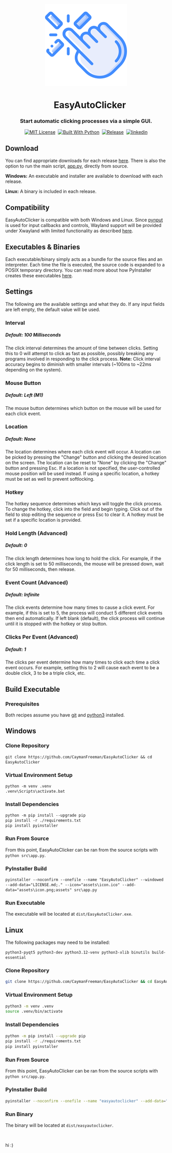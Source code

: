 <p align="center">
  <img src="assets/icon.png" width="256" height="256" alt="EasyAutoClicker Logo">
</p>

<div id="toc" align="center">
  <ul style="list-style: none;">
    <summary>
      <h1 align="center">
        EasyAutoClicker
      </h1>
    </summary>
  </ul>
</div>

<h3 align="center">
  Start automatic clicking processes via a simple GUI.
</h3>

<p align="center">
  <a href="https://github.com/CaymanFreeman/EasyAutoClicker/blob/main/LICENSE.md"><img alt="MIT License" src="https://img.shields.io/github/license/CaymanFreeman/EasyAutoClicker?style=flat&color=%23B20D35"></a>&nbsp;
  <a href="https://www.python.org/"><img alt="Built With Python" src="https://img.shields.io/badge/built_with-Python-brightgreen&style=flat"></a>&nbsp;
  <a href="https://github.com/CaymanFreeman/EasyAutoClicker/releases"><img alt="Release" src="https://img.shields.io/github/v/release/CaymanFreeman/EasyAutoClicker?include_prereleases&display_name=release&style=flat&color=%239d69c3"></a>&nbsp;
  <a href="https://www.linkedin.com/in/caymanfreeman/"><img alt="linkedin" src="https://img.shields.io/badge/linkedin-Connect_with_me-%230072b1?style=flat"></a>
</p>

## Download

You can find appropriate downloads for each release [here](https://github.com/CaymanFreeman/EasyAutoClicker/releases). There is also the option to run the main script, [app.py](https://github.com/CaymanFreeman/EasyAutoClicker/blob/main/src/app.py), directly from source.

**Windows:** An executable and installer are available to download with each release.

**Linux:** A binary is included in each release.

## Compatibility

EasyAutoClicker is compatible with both Windows and Linux. Since [pynput](https://pynput.readthedocs.io/en/latest/index.html) is used for input callbacks and controls, Wayland support will be provided under Xwayland with limited functionality as described [here](https://pynput.readthedocs.io/en/latest/limitations.html).

## Executables & Binaries

Each executable/binary simply acts as a bundle for the source files and an interpreter. Each time the file is executed, the source code is expanded to a POSIX temporary directory. You can read more about how PyInstaller creates these executables [here](https://pyinstaller.org/en/stable/operating-mode.html#how-the-one-file-program-works).

## Settings

The following are the available settings and what they do. If any input fields are left empty, the default value will be used.

### Interval

##### Default: 100 Milliseconds
The click interval determines the amount of time between clicks. Setting this to 0 will attempt to click as fast as possible, possibly breaking any programs involved in responding to the click process. **Note:** Click interval accuracy begins to diminish with smaller intervals (~100ms to ~22ms depending on the system).

### Mouse Button

##### Default: Left (M1)
The mouse button determines which button on the mouse will be used for each click event.

### Location

##### Default: None
The location determines where each click event will occur. A location can be picked by pressing the "Change" button and clicking the desired location on the screen. The location can be reset to "None" by clicking the "Change" button and pressing Esc. If a location is not specified, the user-controlled mouse position will be used instead. If using a specific location, a hotkey must be set as well to prevent softlocking.

### Hotkey

The hotkey sequence determines which keys will toggle the click process. To change the hotkey, click into the field and begin typing. Click out of the field to stop editing the sequence or press Esc to clear it. A hotkey must be set if a specific location is provided.

### Hold Length (Advanced)

##### Default: 0
The click length determines how long to hold the click. For example, if the click length is set to 50 milliseconds, the mouse will be pressed down, wait for 50 milliseconds, then release.

### Event Count (Advanced)

##### Default: Infinite
The click events determine how many times to cause a click event. For example, if this is set to 5, the process will conduct 5 different click events then end automatically. If left blank (default), the click process will continue until it is stopped with the hotkey or stop button.

### Clicks Per Event (Advanced)

##### Default: 1
The clicks per event determine how many times to click each time a click event occurs. For example, setting this to 2 will cause each event to be a double click, 3 to be a triple click, etc.

## Build Executable

### Prerequisites

Both recipes assume you have [git](https://git-scm.com/downloads) and [python3](https://www.python.org/downloads) installed.

## Windows

### Clone Repository
```batch
git clone https://github.com/CaymanFreeman/EasyAutoClicker && cd EasyAutoClicker
```

### Virtual Environment Setup
```batch
python -m venv .venv
.venv\Scripts\activate.bat
```

### Install Dependencies
```batch
python -m pip install --upgrade pip
pip install -r ./requirements.txt
pip install pyinstaller
```

### Run From Source

From this point, EasyAutoClicker can be ran from the source scripts with `python src\app.py`.

### PyInstaller Build
```batch
pyinstaller --noconfirm --onefile --name "EasyAutoClicker" --windowed --add-data="LICENSE.md;." --icon="assets\icon.ico" --add-data="assets\icon.png;assets" src\app.py
```

### Run Executable

The executable will be located at `dist/EasyAutoClicker.exe`.

## Linux

The following packages may need to be installed: 
```batch
python3-pyqt5 python3-dev python3.12-venv python3-xlib binutils build-essential
```

### Clone Repository
```bash
git clone https://github.com/CaymanFreeman/EasyAutoClicker && cd EasyAutoClicker
```

### Virtual Environment Setup
```bash
python3 -m venv .venv
source .venv/bin/activate
```

### Install Dependencies
```bash
python -m pip install --upgrade pip
pip install -r ./requirements.txt
pip install pyinstaller
```

### Run From Source

From this point, EasyAutoClicker can be ran from the source scripts with `python src/app.py`.

### PyInstaller Build
```bash
pyinstaller --noconfirm --onefile --name "easyautoclicker" --add-data="LICENSE.md:." --hidden-import pynput.keyboard._xorg --hidden-import pynput.mouse._xorg src/app.py
```

### Run Binary

The binary will be located at `dist/easyautoclicker`.

‎

hi :)
